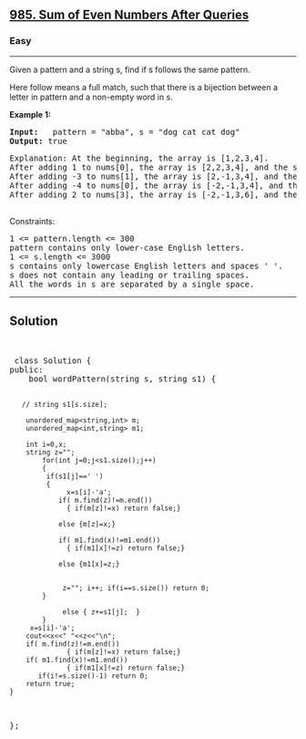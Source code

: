 
<h2><a href="https://leetcode.com/problems/word-pattern/description/">985. Sum of Even Numbers After Queries</a></h2>
<h3>Easy</h3>
<hr>
<div><p>
Given a pattern and a string s, find if s follows the same pattern.

Here follow means a full match, such that there is a bijection between a letter in pattern and a non-empty word in s.

 
</p>


<p><strong>Example 1:</strong></p>
<pre><strong>Input:</strong>   pattern = "abba", s = "dog cat cat dog"
<strong>Output:</strong> true
</pre>
<pre>
Explanation: At the beginning, the array is [1,2,3,4].
After adding 1 to nums[0], the array is [2,2,3,4], and the sum of even values is 2 + 2 + 4 = 8.
After adding -3 to nums[1], the array is [2,-1,3,4], and the sum of even values is 2 + 4 = 6.
After adding -4 to nums[0], the array is [-2,-1,3,4], and the sum of even values is -2 + 4 = 2.
After adding 2 to nums[3], the array is [-2,-1,3,6], and the sum of even values is -2 + 6 = 4.
  </pre>
  

 

Constraints:
<pre>
1 <= pattern.length <= 300
pattern contains only lower-case English letters.
1 <= s.length <= 3000
s contains only lowercase English letters and spaces ' '.
s does not contain any leading or trailing spaces.
All the words in s are separated by a single space.
</pre>
<hr>
 <h2><strong><b>Solution</b></strong></h2>
 <br>
 <pre>
 class Solution {
public:
    bool wordPattern(string s, string s1) {
        
       // string s1[s.size];

        unordered_map<string,int> m;
        unordered_map<int,string> m1;
        
        int i=0,x;
        string z="";
            for(int j=0;j<s1.size();j++)
            {
             if(s1[j]==' ')   
             {
                  x=s[i]-'a';
                if( m.find(z)!=m.end()) 
                  { if(m[z]!=x) return false;}
                  
                else {m[z]=x;}
                 
                if( m1.find(x)!=m1.end()) 
                  { if(m1[x]!=z) return false;}
                  
                else {m1[x]=z;}
                 
                 
                 z=""; i++; if(i==s.size()) return 0;
            } 
                 
                 else { z+=s1[j];  }
            }
         x=s[i]-'a';
        cout<<x<<" "<<z<<"\n";
        if( m.find(z)!=m.end()) 
                  { if(m[z]!=x) return false;}
        if( m1.find(x)!=m1.end()) 
                  { if(m1[x]!=z) return false;}
           if(i!=s.size()-1) return 0;       
        return true;
    }
};
 </pre>

